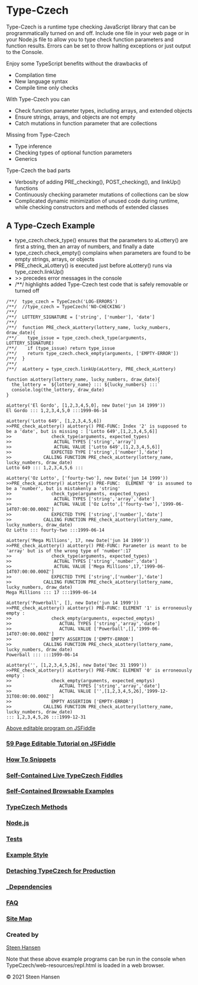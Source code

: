 
# Type-Czech

Type-Czech is a runtime type checking JavaScript library that can be programmatically turned on and off.
Include one file in your web page or in your Node.js file to allow you to type check function parameters
and function results. Errors can be set to throw halting exceptions or just output to the Console.

Enjoy some TypeScript benefits without the drawbacks of

  -  Compilation time
  -  New language syntax
  -  Compile time only checks

With Type-Czech you can

  -  Check function parameter types, including arrays, and extended objects
  -  Ensure strings, arrays, and objects are not empty
  -  Catch mutations in function parameter that are collections

Missing from Type-Czech

  -  Type inference
  -  Checking types of optional function parameters
  -  Generics

Type-Czech the bad parts

  - Verbosity of adding PRE_checking(), POST_checking(), and linkUp() functions 
  - Continuously checking parameter mutations of collections can be slow
  - Complicated dynamic minimization of unused code during runtime, while checking constructors and methods of extended classes

## A Type-Czech Example

  -  type_czech.check_type() ensures that the parameters to aLottery() are first a string, then an array of numbers, and finally a date
  -  type_czech.check_empty() complains when parameters are found to be empty strings, arrays, or objects
  -  PRE_check_aLottery() is executed just before aLottery() runs via type_czech.linkUp() 
  -  &gt;&gt; precedes error messages in the console
  -  /**/ highlights added Type-Czech test code that is safely removable or turned off


    /**/  type_czech = TypeCzech('LOG-ERRORS')
    /**/  //type_czech = TypeCzech('NO-CHECKING')
    /**/
    /**/  LOTTERY_SIGNATURE = ['string', ['number'], 'date']
    /**/
    /**/  function PRE_check_aLottery(lottery_name, lucky_numbers, draw_date){
    /**/    type_issue = type_czech.check_type(arguments, LOTTERY_SIGNATURE)
    /**/    if (type_issue) return type_issue
    /**/    return type_czech.check_empty(arguments, ['EMPTY-ERROR'])
    /**/  }
    /**/
    /**/  aLottery = type_czech.linkUp(aLottery, PRE_check_aLottery) 

    function aLottery(lottery_name, lucky_numbers, draw_date){
      the_lottery = `${lottery_name} ::: ${lucky_numbers} :::`
      console.log(the_lottery, draw_date)
    }

    aLottery('El Gordo', [1,2,3,4,5,0], new Date('jun 14 1999'))
    El Gordo ::: 1,2,3,4,5,0 :::1999-06-14

    aLottery('Lotto 649', [1,2,3,4,5,6])
    >>PRE_check_aLottery() aLottery() PRE-FUNC: Index '2' is supposed to be a 'date', but is missing : ['Lotto 649',[1,2,3,4,5,6]]
    >>               check_type(arguments, expected_types)
    >>                ACTUAL TYPES ['string','array']
    >>                ACTUAL VALUE ['Lotto 649',[1,2,3,4,5,6]]
    >>               EXPECTED TYPE ['string',['number'],'date']
    >>            CALLING FUNCTION PRE_check_aLottery(lottery_name, lucky_numbers, draw_date)
    Lotto 649 ::: 1,2,3,4,5,6 :::

    aLottery('Oz Lotto', ['fourty-two'], new Date('jun 14 1999'))
    >>PRE_check_aLottery() aLottery() PRE-FUNC:  ELEMENT '0' is assumed to be a 'number', but is mistakenly a 'string'
    >>               check_type(arguments, expected_types)
    >>                ACTUAL TYPES ['string','array','date']
    >>                ACTUAL VALUE ['Oz Lotto',['fourty-two'],'1999-06-14T07:00:00.000Z']
    >>               EXPECTED TYPE ['string',['number'],'date']
    >>            CALLING FUNCTION PRE_check_aLottery(lottery_name, lucky_numbers, draw_date)
    Oz Lotto ::: fourty-two :::1999-06-14

    aLottery('Mega Millions', 17, new Date('jun 14 1999'))
    >>PRE_check_aLottery() aLottery() PRE-FUNC: Parameter is meant to be 'array' but is of the wrong type of 'number':17
    >>               check_type(arguments, expected_types)
    >>                ACTUAL TYPES ['string','number','date']
    >>                ACTUAL VALUE ['Mega Millions',17,'1999-06-14T07:00:00.000Z']
    >>               EXPECTED TYPE ['string',['number'],'date']
    >>            CALLING FUNCTION PRE_check_aLottery(lottery_name, lucky_numbers, draw_date)
    Mega Millions ::: 17 :::1999-06-14

    aLottery('Powerball', [], new Date('jun 14 1999'))
    >>PRE_check_aLottery() aLottery() PRE-FUNC: ELEMENT '1' is erroneously empty :
    >>               check_empty(arguments, expected_emptys)
    >>                  ACTUAL TYPES ['string','array','date']
    >>                  ACTUAL VALUE ['Powerball',[],'1999-06-14T07:00:00.000Z']
    >>               EMPTY ASSERTION ['EMPTY-ERROR']
    >>            CALLING FUNCTION PRE_check_aLottery(lottery_name, lucky_numbers, draw_date)
    Powerball ::: :::1999-06-14

    aLottery('', [1,2,3,4,5,26], new Date('Dec 31 1999'))
    >>PRE_check_aLottery() aLottery() PRE-FUNC: ELEMENT '0' is erroneously empty :
    >>               check_empty(arguments, expected_emptys)
    >>                  ACTUAL TYPES ['string','array','date']
    >>                  ACTUAL VALUE ['',[1,2,3,4,5,26],'1999-12-31T08:00:00.000Z']
    >>               EMPTY ASSERTION ['EMPTY-ERROR']
    >>            CALLING FUNCTION PRE_check_aLottery(lottery_name, lucky_numbers, draw_date)
    ::: 1,2,3,4,5,26 :::1999-12-31

[Above editable program on JSFiddle](https://jsfiddle.net/steen_hansen/0xtpLwsc/?00-Readme-Example)

### [59 Page Editable Tutorial on JSFiddle](https://jsfiddle.net/steen_hansen/1Lshcept/?Example-Contents)


### [How To Snippets](./read-mes/how-to-snippets.md)


### [Self-Contained Live TypeCzech Fiddles](./read-mes/live-fiddle-samples.md)

### [Self-Contained Browsable Examples](./read-mes/web-browserable-examples.md)


### [TypeCzech Methods](./read-mes/methods.md)


### [Node.js](./read-mes/node-js.md)






### [Tests](./read-mes/node-and-web-tests.md)




### [Example Style](./read-mes/example-style.md)



### [Detaching TypeCzech for Production](./read-mes/detaching-checking-code.md)



### [_Dependencies](./read-mes/Dependencies.md)

### [FAQ](./read-mes/faq.md)

### [Site Map](./read-mes/site-map.md)

### Created by
[Steen Hansen](https://github.com/steenhansen)


Note that these above example programs can be run in the console when TypeCzech/web-resources/repl.html is loaded in a web browser.


&copy; 2021 Steen Hansen
